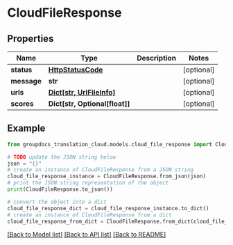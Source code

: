 # CloudFileResponse


## Properties

Name | Type | Description | Notes
------------ | ------------- | ------------- | -------------
**status** | [**HttpStatusCode**](HttpStatusCode.md) |  | [optional] 
**message** | **str** |  | [optional] 
**urls** | [**Dict[str, UrlFileInfo]**](UrlFileInfo.md) |  | [optional] 
**scores** | **Dict[str, Optional[float]]** |  | [optional] 

## Example

```python
from groupdocs_translation_cloud.models.cloud_file_response import CloudFileResponse

# TODO update the JSON string below
json = "{}"
# create an instance of CloudFileResponse from a JSON string
cloud_file_response_instance = CloudFileResponse.from_json(json)
# print the JSON string representation of the object
print(CloudFileResponse.to_json())

# convert the object into a dict
cloud_file_response_dict = cloud_file_response_instance.to_dict()
# create an instance of CloudFileResponse from a dict
cloud_file_response_from_dict = CloudFileResponse.from_dict(cloud_file_response_dict)
```
[[Back to Model list]](../README.md#documentation-for-models) [[Back to API list]](../README.md#documentation-for-api-endpoints) [[Back to README]](../README.md)


